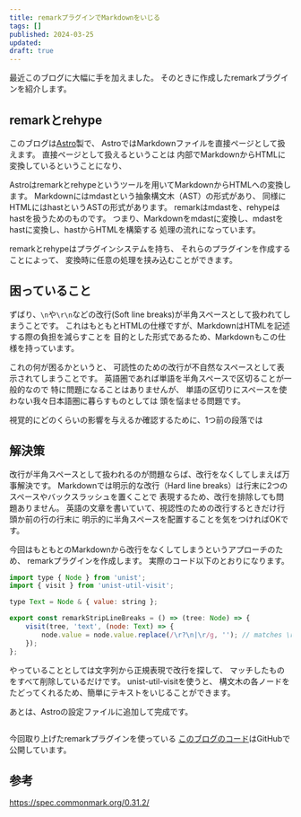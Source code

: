 ```yaml
---
title: remarkプラグインでMarkdownをいじる
tags: []
published: 2024-03-25
updated:
draft: true
---
```


最近このブログに大幅に手を加えました。
そのときに作成したremarkプラグインを紹介します。

## remarkとrehype

このブログは[Astro](https://astro.build/)製で、
AstroではMarkdownファイルを直接ページとして扱えます。
直接ページとして扱えるということは
内部でMarkdownからHTMLに変換しているということになり、

Astroはremarkとrehypeというツールを用いてMarkdownからHTMLへの変換します。
Markdownにはmdastという抽象構文木（AST）の形式があり、
同様にHTMLにはhastというASTの形式があります。
remarkはmdastを、rehypeはhastを扱うためのものです。
つまり、Markdownをmdastに変換し、mdastをhastに変換し、hastからHTMLを構築する
処理の流れになっています。

remarkとrehypeはプラグインシステムを持ち、
それらのプラグインを作成することによって、
変換時に任意の処理を挟み込むことができます。

## 困っていること

ずばり、`\n`や`\r\n`などの改行(Soft line breaks)が半角スペースとして扱われてしまうことです。
これはもともとHTMLの仕様ですが、MarkdownはHTMLを記述する際の負担を減らすことを
目的とした形式であるため、Markdownもこの仕様を持っています。

これの何が困るかというと、 
可読性のための改行が不自然なスペースとして表示されてしまうことです。 
英語圏であれば単語を半角スペースで区切ることが一般的なので 
特に問題になることはありませんが、 
単語の区切りにスペースを使わない我々日本語圏に暮らすものとしては 
頭を悩ませる問題です。 

視覚的にどのくらいの影響を与えるか確認するために、1つ前の段落では
<!-- TODO: -->


## 解決策

改行が半角スペースとして扱われるのが問題ならば、改行をなくしてしまえば万事解決です。
Markdownでは明示的な改行（Hard line breaks）は行末に2つのスペースやバックスラッシュを置くことで
表現するため、改行を排除しても問題ありません。
英語の文章を書いていて、視認性のための改行するときだけ行頭か前の行の行末に
明示的に半角スペースを配置することを気をつければOKです。

今回はもともとのMarkdownから改行をなくしてしまうというアプローチのため、
remarkプラグインを作成します。
実際のコード以下のとおりになります。

```js title="remark-strip-line-breaks.ts"
import type { Node } from 'unist';
import { visit } from 'unist-util-visit';

type Text = Node & { value: string };

export const remarkStripLineBreaks = () => (tree: Node) => {
    visit(tree, 'text', (node: Text) => {
        node.value = node.value.replace(/\r?\n|\r/g, ''); // matches \r\n, \n, \r
    });
};
```

やっていることとしては文字列から正規表現で改行を探して、
マッチしたものをすべて削除しているだけです。
unist-util-visitを使うと、
構文木の各ノードをたどってくれるため、簡単にテキストをいじることができます。

あとは、Astroの設定ファイルに追加して完成です。

```ts title="astro.config.ts"

```

今回取り上げたremarkプラグインを使っている
[このブログのコード]()はGitHubで公開しています。

## 参考

https://spec.commonmark.org/0.31.2/
